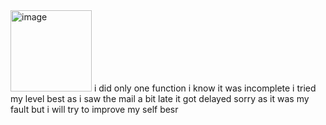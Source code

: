 <img width="130" alt="image" src="https://github.com/Hecate0/se21uari088/assets/137287511/11732ec7-794f-407e-912b-47a1ad7defc8">
i did only one function i know it was incomplete i tried my level best as i saw the mail a bit late it got delayed sorry as it was my fault but i will try to improve my self besr
